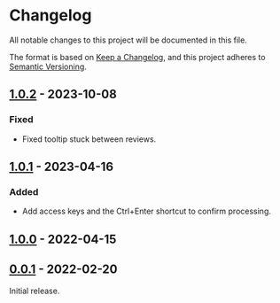 # Changelog

All notable changes to this project will be documented in this file.

The format is based on [Keep a Changelog](https://keepachangelog.com/en/1.0.0/),
and this project adheres to [Semantic Versioning](https://semver.org/spec/v2.0.0.html).

## [1.0.2] - 2023-10-08

### Fixed

-   Fixed tooltip stuck between reviews.

## [1.0.1] - 2023-04-16

### Added

-   Add access keys and the Ctrl+Enter shortcut to confirm processing.

## [1.0.0] - 2022-04-15

## [0.0.1] - 2022-02-20

Initial release.

[1.0.2]: https://github.com/abdnh/anki-trdict/compare/1.0.1...1.0.2
[1.0.1]: https://github.com/abdnh/anki-trdict/compare/1.0.0...1.0.1
[1.0.0]: https://github.com/abdnh/anki-trdict/compare/0.0.1...1.0.0
[0.0.1]: https://github.com/abdnh/anki-trdict/commits/0.0.1
